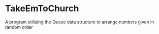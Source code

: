 # TakeEmToChurch
A program utilizing the Queue data structure to arrange numbers given in random order
